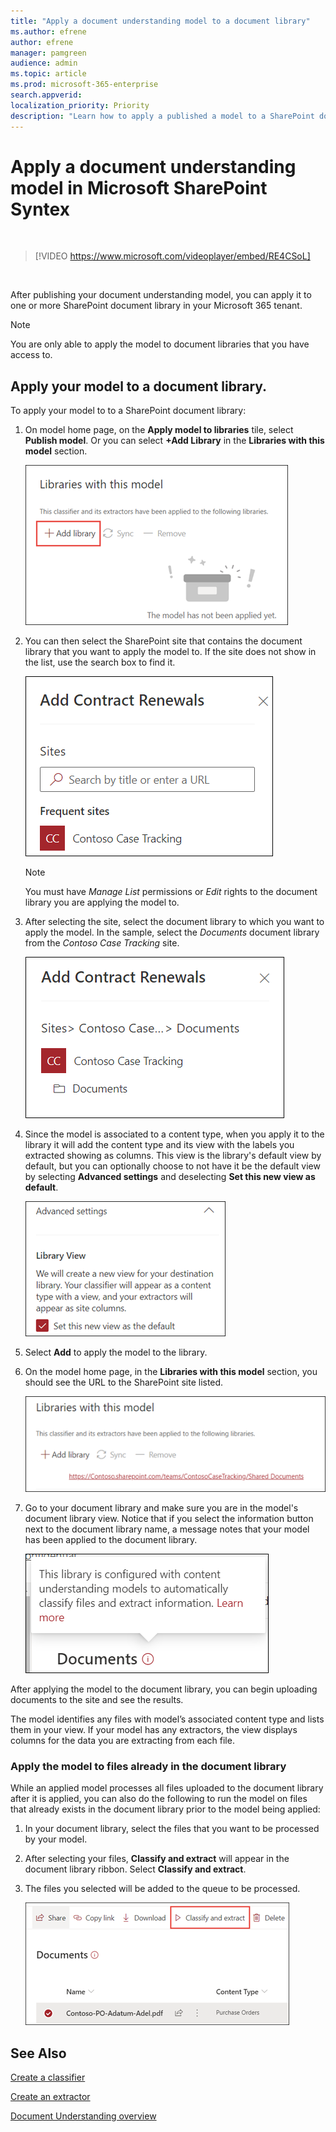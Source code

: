 ```yaml
---
title: "Apply a document understanding model to a document library"
ms.author: efrene
author: efrene
manager: pamgreen
audience: admin
ms.topic: article
ms.prod: microsoft-365-enterprise
search.appverid: 
localization_priority: Priority
description: "Learn how to apply a published a model to a SharePoint document library"
---
```


# Apply a document understanding model in Microsoft SharePoint Syntex

</br>

> [!VIDEO https://www.microsoft.com/videoplayer/embed/RE4CSoL]

</br>

After publishing your document understanding model, you can apply it to one or more SharePoint document library in your Microsoft 365 tenant.

> [!NOTE]
> You are only able to apply the model to document libraries that you have access to.


## Apply your model to a document library.

To apply your model to to a SharePoint document library:

1. On model home page, on the **Apply model to libraries** tile, select **Publish model**. Or you can select  **+Add Library** in the **Libraries with this model** section. </br>

    ![Add model to library](../media/content-understanding/apply-to-library.png)</br>

2. You can then select the SharePoint site that contains the document library that you want to apply the model to. If the site does not show in the list, use the search box to find it.</br>

    ![Select a site](../media/content-understanding/site-search.png)</br>

    > [!NOTE]
    > You must have *Manage List* permissions or *Edit* rights to the document library you are applying the model to.</br>

3. After selecting the site, select the document library to which you want to apply the model. In the sample, select the *Documents* document library from the *Contoso Case Tracking* site.</br>

    ![Select a doc library](../media/content-understanding/select-doc-library.png)</br>

4. Since the model is associated to a content type, when you apply it to the library it will add the content type and its view with the labels you extracted showing as columns. This view is the library's default view by default, but you can optionally choose to not have it be the default view by selecting **Advanced settings** and deselecting **Set this new view as default**.</br>

    ![Library view](../media/content-understanding/library-view.png)</br>

5. Select **Add** to apply the model to the library. 
6. On the model home page, in the **Libraries with this model** section, you should see the URL to the SharePoint site listed.</br>

    ![Selected library](../media/content-understanding/selected-library.png)</br>

7. Go to your document library and make sure you are in the model's document library view. Notice that if you select the information button next to the document library name, a message notes that your model has been applied to the document library.

    ![Information view](../media/content-understanding/info-du.png)</br> 


After applying the model to the document library, you can begin uploading documents to the site and see the results.

The model identifies any files with model’s associated content type and lists them in your view. If your model has any extractors, the view displays columns for the data you are extracting from each file.

### Apply the model to files already in the document library

While an applied model processes all files uploaded to the document library after it is applied, you can also do the following to run the model on files that already exists in the document library prior to the model being applied:

1. In your document library, select the files that you want to be processed by your model.
2. After selecting your files, **Classify and extract** will appear in the document library ribbon. Select **Classify and extract**.
3. The files you selected will be added to the queue to be processed.

      ![Classify and extract](../media/content-understanding/extract-classify.png)</br> 

## See Also
[Create a classifier](create-a-classifier.md)

[Create an extractor](create-an-extractor.md)

[Document Understanding overview](document-understanding-overview.md)


